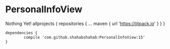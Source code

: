 # PersonalInfoView
Nothing Yet!
	allprojects {
		repositories {
			...
			maven { url 'https://jitpack.io' }
		}
	}
  
  	dependencies {
	        compile 'com.github.shahabshahab:PersonalInfoView:15'
	}
